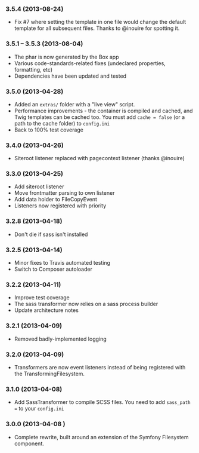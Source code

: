 ### 3.5.4 (2013-08-24)

* Fix #7 where setting the template in one file would change the default template for all subsequent files. Thanks to @inouire for spotting it.

### 3.5.1 – 3.5.3 (2013-08-04)

* The phar is now generated by the Box app
* Various code-standards-related fixes (undeclared properties, formatting, etc)
* Dependencies have been updated and tested

### 3.5.0 (2013-04-28)

* Added an `extras/` folder with a "live view" script.
* Performance improvements - the container is compiled and cached, and Twig
  templates can be cached too. You must add `cache = false` (or a path to the
  cache folder) to `config.ini`
* Back to 100% test coverage

### 3.4.0 (2013-04-26)

* Siteroot listener replaced with pagecontext listener (thanks @inouire)

### 3.3.0 (2013-04-25)

* Add siteroot listener
* Move frontmatter parsing to own listener
* Add data holder to FileCopyEvent
* Listeners now registered with priority

### 3.2.8 (2013-04-18)

* Don't die if sass isn't installed

### 3.2.5 (2013-04-14)

* Minor fixes to Travis automated testing
* Switch to Composer autoloader

### 3.2.2 (2013-04-11)

* Improve test coverage
* The sass transformer now relies on a sass process builder
* Update architecture notes

### 3.2.1 (2013-04-09)

* Removed badly-implemented logging

### 3.2.0 (2013-04-09)

* Transformers are now event listeners instead of being registered with the
  TransformingFilesystem.

### 3.1.0 (2013-04-08)

* Add SassTransformer to compile SCSS files. You need to add `sass_path =` to
  your `config.ini`

### 3.0.0 (2013-04-08 )

* Complete rewrite, built around an extension of the Symfony Filesystem
  component.
